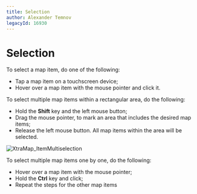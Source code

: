 ```yaml
---
title: Selection
author: Alexander Temnov
legacyId: 16930
---
```

# Selection
To select a map item, do one of the following:
* Tap a map item on a touchscreen device;
* Hover over a map item with the mouse pointer and click it.

To select multiple map items within a rectangular area, do the following:
* Hold the **Shift** key and the left mouse button;
* Drag the mouse pointer, to mark an area that includes the desired map items;
* Release the left mouse button. All map items within the area will be selected.

![XtraMap_ItemMultiselection](../../images/img24650.gif)

To select multiple map items one by one, do the following:
* Hover over a map item with the mouse pointer;
* Hold the **Ctrl** key and click;
* Repeat the steps for the other map items
